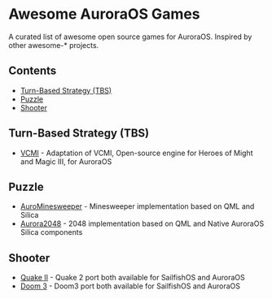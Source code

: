 # Awesome AuroraOS Games

A curated list of awesome open source games for AuroraOS. Inspired by other awesome-* projects.

## Contents

- [Turn-Based Strategy (TBS)](#turn-based-strategy-tbs)
- [Puzzle](#puzzle)
- [Shooter](#shooter)

## Turn-Based Strategy (TBS)

- [VCMI](https://github.com/savegame/aurora-heroes3) - Adaptation of VCMI, Open-source engine for Heroes of Might and Magic III, for AuroraOS

## Puzzle

- [AuroMinesweeper](https://gitlab.com/Danyok/aurominesweeper) - Minesweeper implementation based on QML and Silica
- [Aurora2048](https://gitlab.com/Danyok/aurora2048) - 2048 implementation based on QML and Native AuroraOS Silica components

## Shooter

- [Quake II](https://github.com/savegame/sailfish-quake2) - Quake 2 port both available for SailfishOS and AuroraOS
- [Doom 3](https://github.com/savegame/sailfish-doom3es) - Doom3 port both available for SailfishOS and AuroraOS
